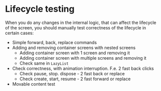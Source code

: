 # Lifecycle testing

When you do any changes in the internal logic, that can affect the lifecycle of the screen, you should manually test correctness of the lifecycle in
certain cases:

* Simple forward, back, replace commands
* Adding and removing container screens with nested screens
    * Adding container screen with 1 screen and removing it
    * Adding container screen with multiple screens and removing it
    * Check same in `LazyList`
* Check correctness, with animation interruption. F.e. 2 fast back clicks
    * Check pause, stop. dispose - 2 fast back or replace
    * Check create, start, resume - 2 fast forward or replace
* Movable content test